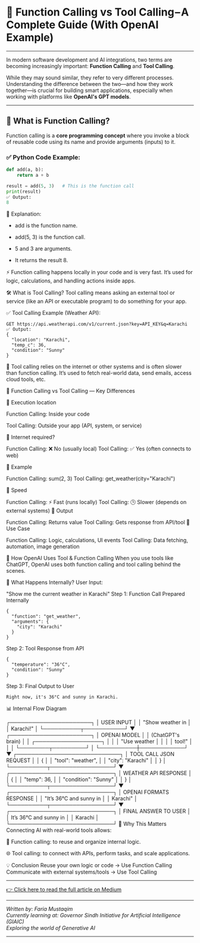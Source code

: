 # 🔧 Function Calling vs Tool Calling – A Complete Guide (With OpenAI Example)
---

In modern software development and AI integrations, two terms are becoming increasingly important: **Function Calling** and **Tool Calling**.

While they may sound similar, they refer to very different processes. Understanding the difference between the two—and how they work together—is crucial for building smart applications, especially when working with platforms like **OpenAI's GPT models**.

---

## 📌 What is Function Calling?

Function calling is a **core programming concept** where you invoke a block of reusable code using its name and provide arguments (inputs) to it.

### ✅ Python Code Example:

```python
def add(a, b):
    return a + b

result = add(5, 3)   # This is the function call
print(result)
✅ Output:
8
```

🔎 Explanation:

- add is the function name.

- add(5, 3) is the function call.

- 5 and 3 are arguments.

- It returns the result 8.

⚡ Function calling happens locally in your code and is very fast. It’s used for logic, calculations, and handling actions inside apps.

🛠️ What is Tool Calling?
Tool calling means asking an external tool or service (like an API or executable program) to do something for your app.

✅ Tool Calling Example (Weather API):

```
GET https://api.weatherapi.com/v1/current.json?key=API_KEY&q=Karachi
✅ Output:
{
  "location": "Karachi",
  "temp_c": 36,
  "condition": "Sunny"
}
```

📡 Tool calling relies on the internet or other systems and is often slower than function calling. It’s used to fetch real-world data, send emails, access cloud tools, etc.

🔁 Function Calling vs Tool Calling — Key Differences

🔹 Execution location

Function Calling: 
Inside your code

Tool Calling: 
Outside your app (API, system, or service)

🔹 Internet required?

Function Calling: ❌ No (usually local)
Tool Calling: ✅ Yes (often connects to web)

🔹 Example

Function Calling: sum(2, 3)
Tool Calling: get_weather(city="Karachi")

🔹 Speed

Function Calling: ⚡ Fast (runs locally)
Tool Calling: 🕒 Slower (depends on external systems)
🔹 Output

Function Calling: Returns value
Tool Calling: Gets response from API/tool
🔹 Use Case

Function Calling: Logic, calculations, UI events
Tool Calling: Data fetching, automation, image generation

🤖 How OpenAI Uses Tool & Function Calling
When you use tools like ChatGPT, OpenAI uses both function calling and tool calling behind the scenes.

🧠 What Happens Internally?
User Input:


"Show me the current weather in Karachi"
Step 1: Function Call Prepared Internally

```
{
  "function": "get_weather",
  "arguments": {
    "city": "Karachi"
  }
}
```

Step 2: Tool Response from API

```
{
  "temperature": "36°C",
  "condition": "Sunny"
}
```

Step 3: Final Output to User

```
Right now, it's 36°C and sunny in Karachi.
```

📊 Internal Flow Diagram

┌──────────────────────┐
│      USER INPUT      │
│ "Show weather in     │
│   Karachi!"          │
└──────────┬───────────┘
           ▼
┌──────────────────────┐
│   OPENAI MODEL        │
│ (ChatGPT's brain)     │
│ ┌──────────────────┐  │
│ │ "Use weather     │  │
│ │  tool!"          │  │
│ └────────┬─────────┘  │
└──────────┼────────────┘
           ▼
┌────────────────────────────┐
│  TOOL CALL JSON REQUEST     │
│  {                          │
│   "tool": "weather",        │
│   "city": "Karachi"         │
│  }                          │
└──────────┬─────────────────┘
           ▼
┌────────────────────────────┐
│  WEATHER API RESPONSE       │
│  {                          │
│   "temp": 36,               │
│   "condition": "Sunny"      │
│  }                          │
└──────────┬─────────────────┘
           ▼
┌────────────────────────────┐
│ OPENAI FORMATS RESPONSE     │
│  "It’s 36°C and sunny in    │
│   Karachi"                  │
└──────────┬─────────────────┘
           ▼
┌────────────────────────────┐
│  FINAL ANSWER TO USER       │
│  It’s 36°C and sunny in     │
│  Karachi                    │
└────────────────────────────┘
🧩 Why This Matters
Connecting AI with real-world tools allows:

🔄 Function calling: to reuse and organize internal logic.

🌐 Tool calling: to connect with APIs, perform tasks, and scale applications.

💡 Conclusion
Reuse your own logic or code → Use Function Calling
Communicate with external systems/tools → Use Tool Calling

---

[👉 Click here to read the full article on Medium](https://medium.com/@zainabmustaqeem123/a46e496934ce)

---

*Written by: Faria Mustaqim*  
*Currently learning at: Governor Sindh Initiative for Artificial Intelligence (GIAIC)*  
*Exploring the world of Generative AI*

---